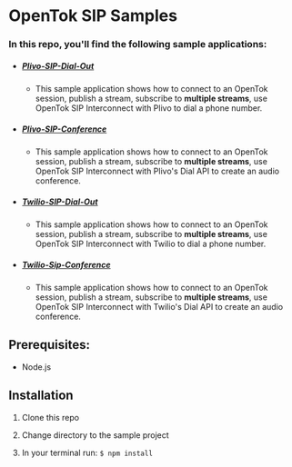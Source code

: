 # OpenTok SIP Samples

### In this repo, you'll find the following sample applications:

* ##### [Plivo-SIP-Dial-Out](https://github.com/opentok/opentok-sip-samples/tree/master/Plivo-SIP-Dial-Out)
  * This sample application shows how to connect to an OpenTok session, publish a stream, subscribe to **multiple streams**, use OpenTok SIP Interconnect with Plivo to dial a phone number.

* ##### [Plivo-SIP-Conference](https://github.com/opentok/opentok-sip-samples/tree/master/Plivo-SIP-Conference)
  * This sample application shows how to connect to an OpenTok session, publish a stream, subscribe to **multiple streams**, use OpenTok SIP Interconnect with Plivo's Dial API to create an audio conference.

* ##### [Twilio-SIP-Dial-Out](https://github.com/opentok/opentok-sip-samples/tree/master/Twilio-SIP-Dial-Out)
  * This sample application shows how to connect to an OpenTok session, publish a stream, subscribe to **multiple streams**, use OpenTok SIP Interconnect with Twilio to dial a phone number.
  
* ##### [Twilio-Sip-Conference](https://github.com/opentok/opentok-sip-samples/tree/master/twilio-sip-conference)
  * This sample application shows how to connect to an OpenTok session, publish a stream, subscribe to **multiple streams**, use OpenTok SIP Interconnect with Twilio's Dial API to create an audio conference.

## Prerequisites:

* Node.js


## Installation

1. Clone this repo

2. Change directory to the sample project

3. In your terminal run: `$ npm install`